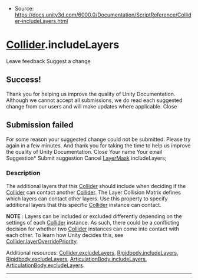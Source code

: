 * Source: https://docs.unity3d.com/6000.0/Documentation/ScriptReference/Collider-includeLayers.html

#  [Collider](https://docs.unity3d.com/6000.0/Documentation/ScriptReference/Collider.html).includeLayers
Leave feedback
Suggest a change
## Success!
Thank you for helping us improve the quality of Unity Documentation. Although we cannot accept all submissions, we do read each suggested change from our users and will make updates where applicable.
Close
## Submission failed
For some reason your suggested change could not be submitted. Please <a>try again</a> in a few minutes. And thank you for taking the time to help us improve the quality of Unity Documentation.
Close
Your name Your email Suggestion* Submit suggestion
Cancel
[LayerMask](https://docs.unity3d.com/6000.0/Documentation/ScriptReference/LayerMask.html) includeLayers; 
### Description
The additional layers that this [Collider](https://docs.unity3d.com/6000.0/Documentation/ScriptReference/Collider.html) should include when deciding if the [Collider](https://docs.unity3d.com/6000.0/Documentation/ScriptReference/Collider.html) can contact another [Collider](https://docs.unity3d.com/6000.0/Documentation/ScriptReference/Collider.html).
The Layer Collision Matrix defines which layers can contact other layers. Use this property to specify additional layers that this specific [Collider](https://docs.unity3d.com/6000.0/Documentation/ScriptReference/Collider.html) instance can contact.  
  
**NOTE** : Layers can be included or excluded differently depending on the settings of each [Collider](https://docs.unity3d.com/6000.0/Documentation/ScriptReference/Collider.html) instance. As such, there could be a conflicting decision for whether two [Collider](https://docs.unity3d.com/6000.0/Documentation/ScriptReference/Collider.html) instances can come into contact with each other. To learn how Unity decides this, see [Collider.layerOverridePriority](https://docs.unity3d.com/6000.0/Documentation/ScriptReference/Collider-layerOverridePriority.html).  
  
Additional resources: [Collider.excludeLayers](https://docs.unity3d.com/6000.0/Documentation/ScriptReference/Collider-excludeLayers.html), [Rigidbody.includeLayers](https://docs.unity3d.com/6000.0/Documentation/ScriptReference/Rigidbody-includeLayers.html), [Rigidbody.excludeLayers](https://docs.unity3d.com/6000.0/Documentation/ScriptReference/Rigidbody-excludeLayers.html), [ArticulationBody.includeLayers](https://docs.unity3d.com/6000.0/Documentation/ScriptReference/ArticulationBody-includeLayers.html), [ArticulationBody.excludeLayers](https://docs.unity3d.com/6000.0/Documentation/ScriptReference/ArticulationBody-excludeLayers.html).
* * *
